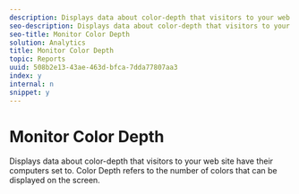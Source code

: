 ```yaml
---
description: Displays data about color-depth that visitors to your web site have their computers set to. Color Depth refers to the number of colors that can be displayed on the screen.
seo-description: Displays data about color-depth that visitors to your web site have their computers set to. Color Depth refers to the number of colors that can be displayed on the screen.
seo-title: Monitor Color Depth
solution: Analytics
title: Monitor Color Depth
topic: Reports
uuid: 508b2e13-43ae-463d-bfca-7dda77807aa3
index: y
internal: n
snippet: y
---
```


# Monitor Color Depth

Displays data about color-depth that visitors to your web site have their computers set to. Color Depth refers to the number of colors that can be displayed on the screen.

